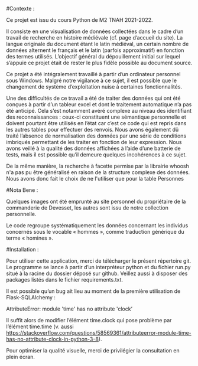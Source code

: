 #Contexte :

Ce projet est issu du cours Python de M2 TNAH 2021-2022.

Il consiste en une visualisation de données collectées dans le cadre d’un travail de recherche en histoire médiévale (cf. page d’accueil du site). La langue originale du document étant le latin médiéval, un certain nombre de données alternent le français et le latin (parfois approximatif) en fonction des termes utilisés. L’objectif général du dépouillement initial sur lequel s’appuie ce projet était de rester le plus fidèle possible au document source.

Ce projet a été intégralement travaillé à partir d’un ordinateur personnel sous Windows. Malgré notre vigilance à ce sujet, il est possible que le changement de système d’exploitation nuise à certaines fonctionnalités.

Une des difficultés de ce travail a été de traiter des données qui ont été conçues à partir d’un tableur excel et dont le traitement automatique n’a pas été anticipé. Cela s’est notamment avéré complexe au niveau des identifiant des reconnaissances : ceux-ci constituent une sémantique personnelle et doivent pourtant être utilisés en l’état car c’est ce code qui est repris dans les autres tables pour effectuer des renvois. Nous avons également dû traité l’absence de normalisation des données par une série de conditions imbriqués permettant de les traiter en fonction de leur expression. Nous avons veillé à la qualité des données affichées à l’aide d’une batterie de tests, mais il est possible qu’il demeure quelques incohérences à ce sujet.

De la même manière, la recherche à facette permise par la librairie whoosh n'a pas pu être généralisé en raison de la structure complexe
des données. Nous avons donc fait le choix de ne l'utiliser que pour la table Personnes

#Nota Bene :

Quelques images ont été emprunté au site personnel du propriétaire de la commanderie de Devesset, les autres sont issu de notre collection personnelle.

Le code regroupe systématiquement les données concernant les individus concernés sous le vocable « hommes », comme traduction générique du terme « homines ».

#Installation :

Pour utiliser cette application, merci de télécharger le présent répertoire git. Le programme se lance à partir d’un interpréteur python et du fichier run.py situé à la racine du dossier déposé sur github. Veillez aussi à disposer des packages listés dans le fichier requirements.txt.

Il est possible qu’un bug ait lieu au moment de la première utilisation de Flask-SQLAlchemy : 

AttributeError: module 'time' has no attribute 'clock’

Il suffit alors de modifier l’élément time.clock qui pose problème par l’élément time.time (v. aussi https://stackoverflow.com/questions/58569361/attributeerror-module-time-has-no-attribute-clock-in-python-3-8).

Pour optimiser la qualité visuelle, merci de privilégier la consultation en plein écran.